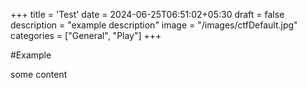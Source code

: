 +++
title = 'Test'
date = 2024-06-25T06:51:02+05:30
draft = false
description = "example description"
image = "/images/ctfDefault.jpg"
categories = ["General", "Play"]
+++

#Example 

some content